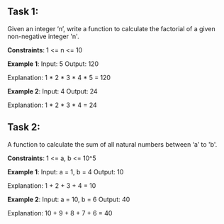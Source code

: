 ## Task 1:

Given an integer ‘n’, write a function to calculate the factorial of a given non-negative integer 'n'.

**Constraints**:
1 <= n <= 10

**Example 1**:
Input: 5
Output: 120

Explanation: 1 * 2 * 3 * 4 * 5 = 120

**Example 2**:
Input: 4
Output: 24

Explanation: 1 * 2 * 3 * 4 = 24

## Task 2:

A function to calculate the sum of all natural numbers between ‘a’ to  'b'.

**Constraints**:
1 <= a, b <= 10^5

**Example 1**:
Input: a = 1, b = 4
Output: 10

Explanation: 1 + 2 + 3 + 4 = 10

**Example 2**:
Input: a = 10, b = 6
Output: 40

Explanation: 10 + 9 + 8 + 7 + 6 = 40

